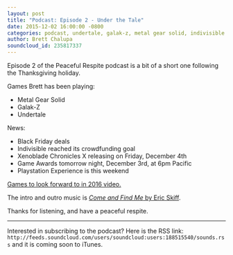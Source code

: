 ```yaml
---
layout: post
title: "Podcast: Episode 2 - Under the Tale"
date: 2015-12-02 16:00:00 -0800
categories: podcast, undertale, galak-z, metal gear solid, indivisible
author: Brett Chalupa
soundcloud_id: 235817337
---
```


Episode 2 of the Peaceful Respite podcast is a bit of a short one
following the Thanksgiving holiday.

Games Brett has been playing:

- Metal Gear Solid
- Galak-Z
- Undertale

News:

- Black Friday deals
- Indivisible reached its crowdfunding goal
- Xenoblade Chronicles X releasing on Friday, December 4th
- Game Awards tomorrow night, December 3rd, at 6pm Pacific
- Playstation Experience is this weekend

[Games to look forward to in 2016
video.](https://www.youtube.com/watch?v=cZRKd3o0Au0)

The intro and outro music is [_Come and Find Me_ by Eric
Skiff](https://soundcloud.com/eric-skiff/come-and-find-me).

Thanks for listening, and have a peaceful respite.

-----

Interested in subscribing to the podcast? Here is the RSS link:
`http://feeds.soundcloud.com/users/soundcloud:users:188515540/sounds.rss`
and it is coming soon to iTunes.
